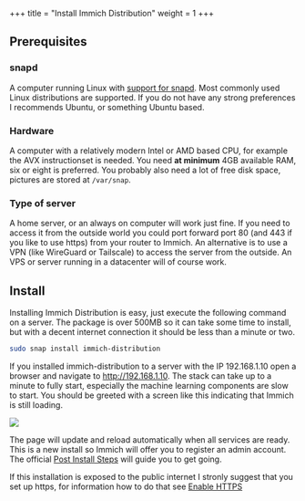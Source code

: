 +++
title = "Install Immich Distribution"
weight = 1
+++

## Prerequisites

### snapd

A computer running Linux with [support for snapd](https://snapcraft.io/docs/installing-snapd). Most commonly used Linux distributions are supported. If you do not have any strong preferences I recommends Ubuntu, or something Ubuntu based.

### Hardware

A computer with a relatively modern Intel or AMD based CPU, for example the AVX instructionset is needed. You need **at minimum** 4GB available RAM, six or eight is preferred. You probably also need a lot of free disk space, pictures are stored at `/var/snap`.

### Type of server

A home server, or an always on computer will work just fine. If you need to access it from the outside world you could port forward port 80 (and 443 if you like to use https) from your router to Immich. An alternative is to use a VPN (like WireGuard or Tailscale) to access the server from the outside. An VPS or server running in a datacenter will of course work.

## Install

Installing Immich Distribution is easy, just execute the following command on a server. The package is over 500MB so it can take some time to install, but with a decent internet connection it should be less than a minute or two.

```sh
sudo snap install immich-distribution
```

If you installed immich-distribution to a server with the IP 192.168.1.10 open a browser and navigate to http://192.168.1.10. The stack can take up to a minute to fully start, especially the machine learning components are slow to start. You should be greeted with a screen like this indicating that Immich is still loading.

![](/img/immich-loading.png)

The page will update and reload automatically when all services are ready. This is a new install so Immich will offer you to register an admin account. The official [Post Install Steps](https://immich.app/docs/install/post-install) will guide you to get going.

If this installation is exposed to the public internet I stronly suggest that you set up https, for information how to do that see [Enable HTTPS](@/configuration/https.md)
